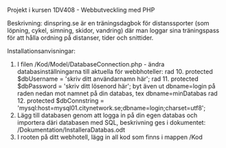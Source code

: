 Projekt i kursen 1DV408 - Webbutveckling med PHP

Beskrivning:
dinspring.se är en träningsdagbok för distanssporter (som löpning, cykel, simning, skidor, vandring) där
man loggar sina träningspass för att hålla ordning på distanser, tider och snittider.

Installationsanvisningar:
1. I filen /Kod/Model/DatabaseConnection.php - ändra databasinställningarna till aktuella för webbhoteller:
  rad 10. protected $dbUsername = 'skriv ditt användarnamn här'; 
  rad 11. protected $dbPassword = 'skriv ditt lösenord här';
  byt även ut dbname=login på raden nedan mot namnet på din databas, tex dbname=minDatabas
  rad 12. protected $dbConnstring = 'mysql:host=mysql01.citynetwork.se;dbname=login;charset=utf8';
2. Lägg till databasen genom att logga in på din egen databas och importera däri databasen med SQL,
  beskrivning ges i dokumentet: /Dokumentation/InstalleraDatabas.odt
3. I rooten på ditt webhotell, lägg in all kod som finns i mappen /Kod



